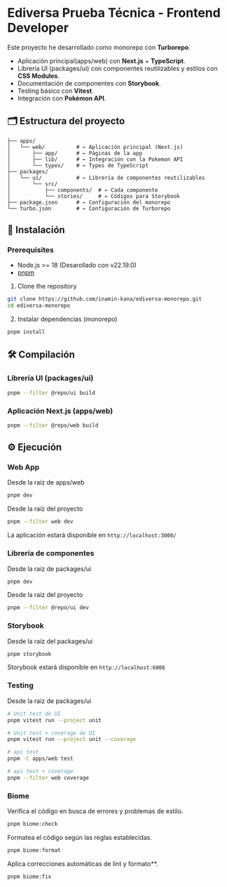 # Ediversa Prueba Técnica - Frontend Developer 

Este proyecto he desarrollado como monorepo con **Turborepo**.
- Aplicación principal(apps/web) con **Next.js** + **TypeScript**.
- Librería UI (packages/ui) con componentes reutilizables y estilos con **CSS Modules**.
- Documentación de componentes con **Storybook**.
- Testing básico con **Vitest**.
- Integración con **Pokémon API**.


## 🗂️ Estructura del proyecto
```
├── apps/
│   └── web/          # ← Aplicación principal (Next.js)
│       ├── app/      # ← Páginas de la app
│       ├── lib/      # ← Integración con la Pokemon API
│       └── types/    # ← Types de TypeScript
├── packages/
│   └── ui/           # ← Librería de componentes reutilizables
│       └── src/
│           ├── components/  # ← Cada componente
│           └── stories/     # ← Códigos para Storybook
├── package.json      # ← Configuración del monorepo
└── turbo.json        # ← Configuración de Turborepo
```

## 🚀 Instalación 

### Prerequisites
- Node.js >= 18 (Desarollado con v22.19.0)
- [pnpm](https://pnpm.io/)

1. Clone the repository
```bash
git clone https://github.com/inamin-kana/ediversa-monorepo.git
cd ediversa-monorepo
```

2. Instalar dependencias (monorepo)
```bash
pnpm install
```


## 🛠️ Compilación

### Librería UI (packages/ui)
```bash
pnpm --filter @repo/ui build
```

### Aplicación Next.js (apps/web)
```bash
pnpm --filter @repo/web build
```


## ⚙️ Ejecución

### Web App 
Desde la raíz de apps/web
```bash
pnpm dev
```
Desde la raíz del proyecto
```bash
pnpm --filter web dev
```
La aplicación estará disponible en `http://localhost:3000/`

### Librería de componentes
Desde la raíz de packages/ui  
```bash
pnpm dev
```
Desde la raíz del proyecto

```bash
pnpm --filter @repo/ui dev
```

### Storybook
Desde la raíz del packages/ui  
```bash
pnpm storybook
```
Storybook estará disponible en `http://localhost:6006`

### Testing
Desde la raíz de packages/ui  

```bash
# Unit test de UI
pnpm vitest run --project unit  

# Unit test + coverage de UI
pnpm vitest run --project unit --coverage
```

```bash
# api test
pnpm -C apps/web test     

# api test + coverage
pnpm --filter web coverage
```

### Biome

Verifica el código en busca de errores y problemas de estilo.
```bash
pnpm biome:check
```

Formatea el código según las reglas establecidas.  
```bash
pnpm biome:format
```

Aplica correcciones automáticas de lint y formato**.      
```bash
pnpm biome:fix
```
